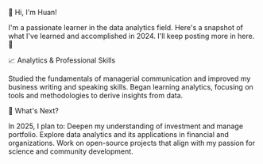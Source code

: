 👋 Hi, I'm Huan!

I'm a passionate learner in the data analytics field. 
Here's a snapshot of what I've learned and accomplished in 2024. I'll keep posting more in here. 🚀

📈 Analytics & Professional Skills

Studied the fundamentals of managerial communication and improved my business writing and speaking skills.
Began learning analytics, focusing on tools and methodologies to derive insights from data.

🌱 What's Next?

In 2025, I plan to:
Deepen my understanding of investment and manage portfolio.
Explore data analytics and its applications in financial and organizations.
Work on open-source projects that align with my passion for science and community development.
